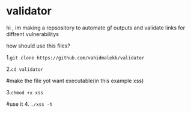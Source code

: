 # validator
hi , im making a repsository to automate gf outputs and   validate links for diffrent vulnerabilitys

how  should use this files? 

1.```git clone https://github.com/vahidmalekk/validator```

2.```cd validator```

#make the file yot want executable(in this example xss)

3.```chmod +x xss```

#use it
4. ```./xss -h```
